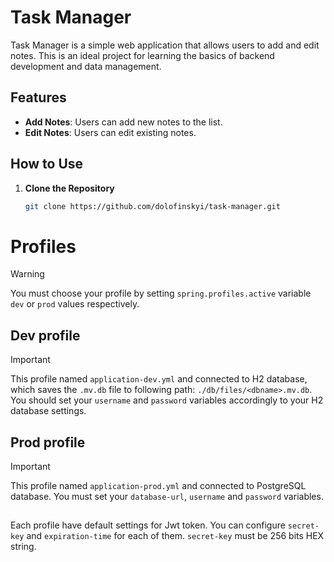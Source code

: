 # Task Manager

Task Manager is a simple web application that allows users to add and edit notes. This is an ideal project for learning the basics of backend development and data management.

## Features

- **Add Notes**: Users can add new notes to the list.
- **Edit Notes**: Users can edit existing notes.

## How to Use

1. **Clone the Repository**
   
   ```bash
   git clone https://github.com/dolofinskyi/task-manager.git

# Profiles

> [!WARNING]
> You must choose your profile by setting ```spring.profiles.active``` variable ```dev``` or ```prod``` values respectively.

## Dev profile

> [!IMPORTANT]
> This profile named ```application-dev.yml``` and connected to H2 database, which saves the ```.mv.db``` file to following path: ```./db/files/<dbname>.mv.db```.  
> You should set your ```username``` and  ```password``` variables accordingly to your H2 database settings.

## Prod profile

> [!IMPORTANT]
> This profile named ```application-prod.yml``` and connected to PostgreSQL database. 
> You must set your ```database-url```, ```username``` and  ```password``` variables.

##
Each profile have default settings for Jwt token. You can configure ```secret-key``` and ```expiration-time``` for each of them.  ```secret-key``` must be 256 bits HEX string. 
